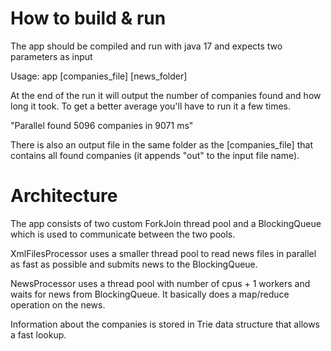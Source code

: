 # How to build & run
The app should be compiled and run with java 17 and expects two parameters as input

Usage: app [companies_file] [news_folder]

At the end of the run it will output the number of companies found and how long it took. To get a better average you'll have to run it a few times.

"Parallel found 5096 companies in 9071 ms"

There is also an output file in the same folder as the [companies_file] that contains all found companies (it appends "out" to the input file name).

# Architecture
The app consists of two custom ForkJoin thread pool and a BlockingQueue which is used to communicate between the two pools.

XmlFilesProcessor uses a smaller thread pool to read news files in parallel as fast as possible and submits news to the BlockingQueue.

NewsProcessor uses a thread pool with number of cpus + 1 workers and waits for news from BlockingQueue. It basically does a map/reduce operation on the news.

Information about the companies is stored in Trie data structure that allows a fast lookup.
